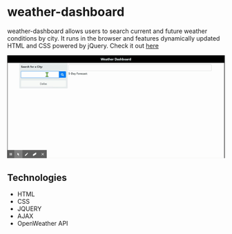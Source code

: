 # weather-dashboard

weather-dashboard allows users to search current and future weather conditions by city. It runs in the browser and features dynamically updated HTML and CSS powered by jQuery. Check it out <a href="https://nwuerz.github.io/weather-dashboard/">here</a>

![](weather-dashboard.gif)


## Technologies

- HTML
- CSS
- JQUERY
- AJAX
- OpenWeather API